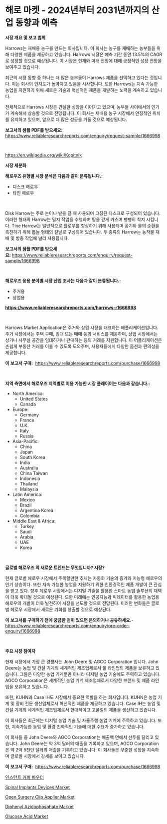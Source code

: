 <p><h1>해로 마켓 - 2024년부터 2031년까지의 산업 동향과 예측</h1></p><p><strong>시장 개요 및 보고 범위</strong></p>
<p><p>Harrows는 재배용 농구를 만드는 회사입니다. 이 회사는 농구를 재배하는 농부들을 위해 다양한 제품을 제공하고 있습니다. Harrows 시장은 예측 기간 동안 13.5%의 CAGR로 성장할 것으로 예상됩니다. 이 시장은 현재와 미래 전망에 대해 긍정적인 성장 전망을 보여주고 있습니다. </p><p>최근의 시장 동향 중 하나는 더 많은 농부들이 Harrows 제품을 선택하고 있다는 것입니다. 이는 회사의 인지도가 높아지고 있음을 시사합니다. 또한 Harrows는 지속 가능한 농업을 지원하기 위해 새로운 기술과 혁신적인 제품을 개발하는 노력을 계속하고 있습니다. </p><p>전체적으로 Harrows 시장은 견실한 성장을 이어가고 있으며, 농부들 사이에서의 인기가 계속해서 상승할 것으로 전망됩니다. 이 회사는 재배용 농구 시장에서 안정적인 위치를 유지하고 있으며, 앞으로 더 많은 성공을 거둘 것으로 예상됩니다.</p></p>
<p><strong>보고서의 샘플 PDF를 받으세요:</strong> <a href="https://www.reliableresearchreports.com/enquiry/request-sample/1666998">https://www.reliableresearchreports.com/enquiry/request-sample/1666998</a></p>
<p>&nbsp;</p>
<p><a href="https://en.wikipedia.org/wiki/Kopitnik">https://en.wikipedia.org/wiki/Kopitnik</a></p>
<p><strong>시장 세분화</strong></p>
<p><strong>해로우즈 유형별 시장 분석은 다음과 같이 분류됩니다.:</strong></p>
<p><ul><li>디스크 해로우</li><li>타인 해로우</li></ul></p>
<p>&nbsp;</p>
<p><p>Disk Harrow는 주로 논이나 밭을 갈 때 사용되며 고정된 디스크로 구성되어 있습니다. 이러한 형태의 Harrow는 밀지 작업을 수행하며 땅을 깊게 카스며 팽팽히 착지 시킵니다. Tine Harrow는 일반적으로 플로우를 향상하기 위해 사용되며 공기와 물의 순환을 촉진하기 위해 톱늘 형태의 칼날로 구성되어 있습니다. 두 종류의 Harrow는 농작물 재배 및 방충 작업에 널리 사용됩니다.</p></p>
<p><strong>보고서의 샘플 PDF를 받으세요:</strong>&nbsp;<a href="https://www.reliableresearchreports.com/enquiry/request-sample/1666998">https://www.reliableresearchreports.com/enquiry/request-sample/1666998</a></p>
<p>&nbsp;</p>
<p><strong> 해로우즈 응용 분야별 시장 산업 조사는 다음과 같이 분류됩니다.:</strong></p>
<p><ul><li>주거용</li><li>상업용</li></ul></p>
<p><strong><a href="https://www.reliableresearchreports.com/harrows-r1666998">https://www.reliableresearchreports.com/harrows-r1666998</a></strong></p>
<p>&nbsp;</p>
<p><p>Harrows Market Application은 주거와 상업 시장을 대표하는 애플리케이션입니다. 주거 시장에서는 주택 구매, 임대 또는 매매 등의 서비스를 제공하며, 상업 시장에서는 상가나 사무실 공간을 임대하거나 판매하는 등의 거래를 지원합니다. 이 어플리케이션은 손쉽게 부동산 거래를 이룰 수 있도록 도와주며, 사용자들에게 다양한 옵션과 편의성을 제공합니다.</p></p>
<p><strong>이 보고서 구매:</strong>&nbsp; <a href="https://www.reliableresearchreports.com/purchase/1666998">https://www.reliableresearchreports.com/purchase/1666998</a></p>
<p>&nbsp;</p>
<p><strong>지역 측면에서 해로우즈 지역별로 이용 가능한 시장 플레이어는 다음과 같습니다.:</strong></p>
<p><ul>
    <li>
        North America:
        <ul>
            <li>United States</li>
            <li>Canada</li>
        </ul>
    </li>
    <li>
        Europe:
        <ul>
            <li>Germany</li>
            <li>France</li>
            <li>U.K.</li>
            <li>Italy</li>
            <li>Russia</li>
        </ul>
    </li>
    <li>
        Asia-Pacific:
        <ul>
            <li>China</li>
            <li>Japan</li>
            <li>South Korea</li>
            <li>India</li>
            <li>Australia</li>
            <li>China Taiwan</li>
            <li>Indonesia</li>
            <li>Thailand</li>
            <li>Malaysia</li>
        </ul>
    </li>
    <li>
        Latin America:
        <ul>
            <li>Mexico</li>
            <li>Brazil</li>
            <li>Argentina Korea</li>
            <li>Colombia</li>
        </ul>
    </li>
    <li>
        Middle East & Africa:
        <ul>
            <li>Turkey</li>
            <li>Saudi</li>
            <li>Arabia</li>
            <li>UAE</li>
            <li>Korea</li>
        </ul>
    </li>
    </ul></p>
<p>&nbsp;</p>
<p><strong>글로벌 해로우즈 의 새로운 트렌드는 무엇입니까? 시장?</strong></p>
<p><p>현재 글로벌 헤로우 시장에서 주목할만한 추세는 자동화 기술의 증가와 지능형 헤로우의 인기 상승이다. 또한 지속 가능한 농업을 지원하기 위한 친환경적인 제품 개발이 큰 관심을 받고 있다. 향후 헤로우 시장에서는 디지털 기술을 활용한 스마트 농업 솔루션의 채택이 더욱 확대될 것으로 예상된다. 또한 미래에는 인공지능과 빅데이터를 활용한 농업용 헤로우의 개발이 더욱 발전하여 시장을 선도할 것으로 전망된다. 이러한 변화들은 글로벌 헤로우 시장에서 새로운 기회를 창출할 것으로 예상된다.</p></p>
<p><strong>이 보고서를 구매하기 전에 궁금한 점이 있으면 문의하거나 공유하세요.</strong>- <a href="https://www.reliableresearchreports.com/enquiry/pre-order-enquiry/1666998">https://www.reliableresearchreports.com/enquiry/pre-order-enquiry/1666998</a></p>
<p>&nbsp;</p>
<p><strong>주요 시장 참여자</strong></p>
<p><p>현재 시장에서 가장 큰 경쟁사는 John Deere 및 AGCO Corporation 입니다. John Deere는 농업 및 건설 기계의 세계적인 제조업체로서 풀 라인업의 제품을 보유하고 있습니다. 그들은 다양한 농업 기계뿐만 아니라 디지털 농업 기술에도 주력하고 있습니다. AGCO Corporation은 세계적인 농업 기계 제조업체로서 다양한 브랜드 및 제품 라인업을 보유하고 있습니다.</p><p>또한, KUHN과 Case IH도 시장에서 중요한 역할을 하는 회사입니다. KUHN은 농업 기계 및 장비 전문 생산업체로서 혁신적인 제품을 제공하고 있습니다. Case IH는 농업 및 건설 기계의 세계적인 제조업체로서 현대적이고 고품질의 제품을 생산하고 있습니다.</p><p>이 회사들은 최근에는 디지털 농업 기술 및 자율주행 농업 기계에 주목하고 있습니다. 또한, 지속가능한 농업 및 환경 친화적인 기술에 대한 수요가 증가하고 있습니다.</p><p>이 회사들 중 John Deere와 AGCO Corporation는 매출액 면에서 선두를 달리고 있습니다. John Deere는 약 3억 달러의 매출을 기록하고 있으며, AGCO Corporation은 약 2억 5천만 달러의 매출을 기록하고 있습니다. 이 회사들은 꾸준한 성장을 지속하며 글로벌 시장에서 강세를 보이고 있습니다.</p></p>
<p><strong>이 보고서 구매:</strong>&nbsp;&nbsp;<a href="https://www.reliableresearchreports.com/purchase/1666998">https://www.reliableresearchreports.com/purchase/1666998</a></p>
<p><p><a href="https://medium.com/@laurenshaw586/%EC%A6%89%EA%B0%81-%EC%BB%A4%ED%94%BC-%EA%B0%80%EB%A3%A8-%EC%8B%9C%EC%9E%A5-%EC%A1%B0%EC%82%AC-%EB%B3%B4%EA%B3%A0%EC%84%9C%EC%97%90%EB%8A%94-2024%EB%85%84%EB%B6%80%ED%84%B0-2031%EB%85%84%EA%B9%8C%EC%A7%80-4-9-cagr-%EC%98%88%EC%B8%A1%EC%97%90%EC%84%9C-%EC%8B%9C%EC%9E%A5-%EA%B7%9C%EB%AA%A8-%EC%A0%90%EC%9C%A0%EC%9C%A8-%EB%B0%8F-%EC%84%B1%EC%9E%A5%EB%A5%A0%EC%97%90-%EB%8C%80%ED%95%9C-%EB%B6%84%EC%84%9D%EC%9D%B4-%ED%8F%AC%ED%95%A8%EB%90%98%EC%96%B4-%EC%9E%88%EC%8A%B5%EB%8B%88%EB%8B%A4-acdd72891c04">인스턴트 커피 파우더</a></p><p><a href="https://github.com/Angelnienowdseej3e45z3p8c/Market-Research-Report-List-3/blob/main/spinal-implants-devices-market.md">Spinal Implants Devices Market</a></p><p><a href="https://github.com/brentleyjimmiealvaradoz4l1rea/Market-Research-Report-List-3/blob/main/open-surgery-clip-applier-market.md">Open Surgery Clip Applier Market</a></p><p><a href="https://issuu.com/reportprime-2/docs/diphenyl-azidophosphate-market-size-2030.pptx">Diphenyl Azidophosphate Market</a></p><p><a href="https://medium.com/@liam.mcgrath5645/an-in-depth-analysis-of-the-global-glucose-acid-market-scope-and-its-rapid-growing-10-cagr-cd325104113c">Glucose Acid Market</a></p></p>